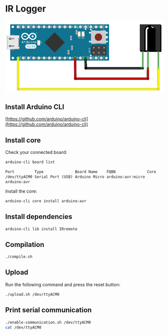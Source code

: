 IR Logger
=========

![Schema](schema.png)

Install Arduino CLI
-------------------

[https://github.com/arduino/arduino-cli](https://github.com/arduino/arduino-cli)

Install core
------------

Check your connected board:
```bash
arduino-cli board list
```
```
Port         Type              Board Name    FQBN              Core
/dev/ttyACM0 Serial Port (USB) Arduino Micro arduino:avr:micro arduino:avr
```

Install the core:
```bash
arduino-cli core install arduino:avr
```

Install dependencies
--------------------

```bash
arduino-cli lib install IRremote
```

Compilation
-----------

```bash
./compile.sh
```

Upload
------

Run the following command and press the reset button:
```bash
./upload.sh /dev/ttyACM0
```

Print serial communication
--------------------------

```bash
./enable-communication.sh /dev/ttyACM0
cat /dev/ttyACM0
```
